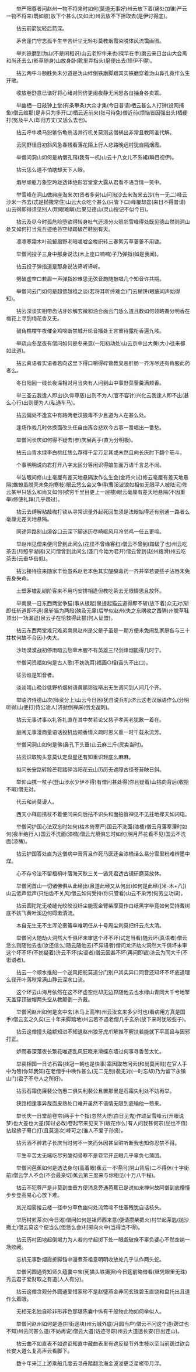 <!-- { "loadSidebar": true } -->
　　举严阳尊者问赵州一物不将来时如何(莫道无事好)州云放下着(痛处加锥)严云一物不将来(既如彼)放下个甚么(又如此)州云放不下担取去(是伊讨得底)。

　　拈云前箭犹轻后箭深。

　　茅舍蓬门守志孤半生辛苦纤尘无轻衫莫教烟霞染脱体风流霭画图。

　　举刘铁磨到沩山(不是闲相识)山云老牸牛来也(探竿在手)磨云来日台山大会斋和尚还去么(影草随身)山放身卧(靴里弄指头)磨便出去(怪伊不得)。

　　拈云两牛斗额胜负未分道是沩山绊倒铁磨脚跟其实铁磨穿着沩山鼻孔竟作么生开散。

　　收放卷舒意已谐好将心绪对同侪更阑夜静无闲思各自抽身各卖乖。

　　举幽栖一日敲钟上堂(有条攀条)大众才集(今日普请)栖云甚么人打钟(设网捕鱼)僧云维那(是非只为多开口)栖云近前来(张弓待兔)僧近前(烦恼皆因强出头)栖便打(冤及平人)却归方丈(又恁么去也)。

　　拈云呼牛唤马恕鳖伤龟杀活并行机关莫测这僧祸出非常且教阿谁代解。

　　云冈野径日初斜风急春残看落花陌上行人悲路晚远村犹自隔烟霞。

　　举僧问洞山如何是衲僧孔窍(我有一机)山云十八女儿不系裙(瞬目视伊)。

　　拈云恁么道不怕瞎却天下人眼。

　　煆尽顽躯万象空玲珑透体绝形容堂堂大露从君看不语含情一笑中。

　　举雪峰在洞山做典座淘米次(贤者多劳)山问淘沙去米淘米去沙(有一无二)峰云沙米一齐去(忒是抛撒常住)山云大众吃个甚么(只管下口)峰覆却盆(来日不得普请)山云得即得须见别人(明眼难瞒)后果见德山(灵山授记不似今日)。

　　拈云及尽今时孤危险堕欲得转身吐气还须分火照邻雪峰得处既见德山然则洞山处又如何打当荒丘迹绝苔空绿踏破芒鞋别有天。

　　凛凛寒霜木叶疏颦眉野老暗嗟嘘金梭织转三春絮芳草萋萋不用锄。

　　举僧问投子三身中那身说法(木上座口喃喃)子乃弹指(如是我闻)。

　　拈云投子弹指道是那身说法谛听谛听。

　　劈破虚空口若眉一声弹指妙难思无弦音韵随敲唱几个知音许共期。

　　举僧问云门如何是超佛越祖之谈(若将耳听终难会)门云糊饼(眼底闻声始得知)。

　　拈云深谈实相带齿沾牙妙解玄微和油合面云门恁么道且教如何领略聻分明香在梅花上寻到梅花香又无。

　　鼓角樵楼午夜催金鸡啼断禁城开纶音播处王言重待露衔香遍九垓。

　　举疏山冬至夜有僧问如何是冬来意(一阳初动处)山云京中出大黄(大小往来都如此道)。

　　拈云真语者实语者若向这里下得口嚼得碎管教臭恶肝肠一齐泻尽还有肯服此药者么。

　　冬日阳回一线长夜深相对月当央有人问到山中事野菜藜羹满颊香。

　　举三圣云我逢人即出(久仰尊慈)出则不为人(官不容针)兴化云我逢人即不出(甚么心行)出则便为人(私通车马)。

　　拈云偏处不逢玄中有路两老汉狼毒不少且道为人在甚么处。

　　逢场作戏几时休换面改头任自由离合悲欢今古事一番唱出一番愁。

　　举僧问长庆如何得不疑去(参)庆展两手(直为分明极)。

　　拈云山青水绿李白桃红恁么荐得千足万足其或未然且向长庆肘下翻个筋斗。

　　个事明明说向君打开八字太区分等闲识得娘生面万语千言总不闻。

　　举法眼问修山主毫厘有差天地悬隔汝作么生会(金将火试)修云毫厘有差天地悬隔(蟭蟟虽脱壳未免抱寒枝)眼云恁么会又争得(曹溪波浪如相似无限平人被陆沉)修云某甲只恁么和尚又如何(欲穷千里目更上一层楼)眼云毫厘有差天地悬隔(不因重举)修便礼拜(几乎蹉过)。

　　拈云去缚解粘敲枷打锁从寻常识量外起死回生须是法眼始得还有别通一路者么毫厘无差天地悬隔。

　　同途异路别山溪谷口云深下脚迷历尽崎岖风月冷邻鸡一任五更啼。

　　举赵州见僧来便问曾到此间么(花径不曾缘客扫)僧云不曾到(踏破了也)州云吃茶去(月照平湖阔)又问僧曾到此间么(蓬门今始为君开)僧云曾到(赵州路滑)州云吃茶去(云垂华岳低)。

　　拈云接待往来随家丰俭虽系赵老本色其实醍醐毒药一齐并举若要些子沾唇未免丧身失命。

　　土壁茅檐乱砌阶客来不用巧安排相逢但教吃茶去无限情思且放怀。

　　举南泉一日东西两堂争猫(事从根起)泉提起猫云道得即不斩(放下着)众无对(斩即任斩道即不道)泉斩猫为两段(殃及无辜)后举似赵州(失之东隅收之西隅)州脱草鞋顶出(一场漏逗)泉云子在恰救得此猫(何人证盟)。

　　拈云东西两堂难兄难弟南泉赵州是父是子虽是一期方便未免闹乱家庭各与三十拄杖何故不合因小失大。

　　沙场漠漠战初停雨暗云愁草木腥不有英雄三尺剑烽烟能得几时宁。

　　举僧问资福如何是古人歌(不妨洗耳)福画○相(舌头不出口)。

　　征云谁是知音者。

　　淡淡晴山晚谷低野桥烟树语黄鹂玲珑啭出无生调问到人间几个齐。

　　举临济侍德山次(师资分上)山云今日困(犹自说兵机)济云这老汉寐语作么(分明听得)山便打(恃公凌人)济掀倒禅床(倒戈返刺)。

　　拈云无事讨事以礼答礼直在其中矣若论父慈子孝两老犹歉一着在。

　　庭闱无事漫商量语话投机齿颊香情义疏时恩义重一时千载永流芳。

　　举僧问洞山如何是佛(鼻孔下头垂)山云麻三斤(货卖当时)。

　　拈云识取钩头意莫认定盘星还有知重识轻底么麻麻。

　　拟问长安路转赊芒鞋踏碎洛阳花云山历历无遮障古径苍苔映日斜。

　　举仰山携一杖子(登山涉水少伊不得)有僧问甚处得(你且疑着)山拈向背后(收拾不暇)僧无对。

　　代云和尚莫谩人。

　　西天小释迦携杖不着便问来向后拈不识头和面拍盲禅见不见拄地撑天如闪电。

　　举僧问护国心法双忘时如何(枯木倚寒严)国云不洗面(漆桶)僧云月落寒潭时如何(夜半绝行人)国云不洗面(漆桶)僧云光境俱忘时如何(明月芦花看不见)国云不洗面(漆桶)。

　　拈云护国答处直为这僧病中膏肓且作死马医还会漆桶话么易分雪里粉难辨墨中煤。

　　心不存兮法不留梧桐叶落海天秋三关一镞凭君透古镜研磨莫放休。

　　举僧问首山一切诸佛俱从此经出(且道此经又从何出)如何是此经([米-木+八])山云低声低声(只怕齿不关风)僧云如何受持(你只管看)山云不染污(何劳立功课)。

　　拈云圆陀陀无棱缝光皎皎没纤尘能现金臂紫摩莫作白纸黑字毕竟如何受持聻树底不妨飞黄叶溪边何碍漱清流。

　　本自无生无不生浑沦橐籥卒难明任从十号周尘刹莫把纤云点太清。

　　举僧问大随劫火洞然大千俱坏未审这个坏不坏(试定当看)随云坏(真语者)僧云恁么则随他去也(汝还信么)随云随他去(不异语者)僧问龙济劫火洞然大千俱坏未审这个坏不坏(不妨疑着)济云不坏(实语者)僧云因甚不坏(再问即错)济云为同大千(不诳语者)。

　　拈云一个顺水推船一个逆风把舵莫道分门别户其实异口同音还知坏不坏底道理么径开叶落秋常满山静云深水口流。

　　这个坏云山海月依然在这不坏虚空烂却无边界随他去也水绿山青同大千兮地擎天盖穿顶破帽两头空从教颠倒一齐戴。

　　举僧问赵州如何是玄中玄(木马上高竿)州云汝玄来多少时也(看病用方真是国手)僧云玄之久矣(三十年来脚踏地)州云若不遇老僧几乎玄杀(放下来时犹较些子)。

　　拈云这僧撞头磕额知进不知退赵州狼牙虎爪解推不解扶若能就下平高且与因邪打正。

　　妒雨春深落夜长繁花唯逐乱风狂晓来滑蝶东墙过何事寻香苦太忙。

　　举裴相国一日访石霜(挂冠一朝也是快事)霜因取笏问云(和尚莫闲贱)在官人手中为笏(你知我知)在老僧手中唤作甚么(无二无别)裴无对(一时忘却)乃为留下永镇山门(君子不夺人之所好)。

　　拈云石霜伤廉裴公伤惠二俱失利裴公且置那里是石霜失利处不妨再举。

　　狭路相逢事异哉面皮熟处口难开虽然不语情无限到底输他一笏来。

　　举长庆一日堂前卷帘(两手十个指)忽然大悟(白日见鬼)作颂呈雪峰云(开眼说梦)也大差也大差(知过必改)卷起帘来见天下(眼花作么)有人问我甚何宗(屁也不值)拈起拂子蓦口打(且莫造次)峰可之(谁人不爱子孙贤)。

　　拈云酒不醉君子长庆当时何不一笑而休因甚呈赃听断我也知你忍禁不得。

　　平生辛苦太无端吃尽穷酸彻骨寒不是卷帘开正眼几乎辜负七蒲团。

　　举僧问芭蕉如何是透法身句(高着眼)蕉云一不得问(阴山背后)二不得休(十字街前)僧云学人不会(不会最亲切)蕉云第三度来与你相见(十万八千程)。

　　拈云不犯尊严是非莫到曲垂方便消息旁通芭蕉已是说如来禅何故阿僧到底懵懂步步登高易心心放下难。

　　岚光烟雾接云楼一径中分草色幽何处流莺啼不住春残犹自话枝头。

　　举历村煎茶次(今日渴)僧问如何是祖师西来意(便请攒柴把火)村举起茶匙(抛沙撒土)僧云莫这个便当么(但恁么会)村掷向火中(当得当不得)。

　　拈云历村因地起倒竭力为人若向举起掷下处一眼觑破庶不辜负婆心不然空纳一场败阙。

　　忘机无事卧烟霞折脚铛中漫煮茶祖意明明收放处几乎认作两头蛇。

　　举僧问圆通秀知师久蕴囊中宝(死猫头铁獦狚)今日筵前略借看(秪凭眼里无珠)秀云君子爱财取之有道(人人有分)。

　　拈云这僧贪观分外圆通爱惜家珍不是赵璧燕金非同玄珠碧玉直饶和盘托出且道作么着眼。

　　无相无名独自珍非形非色那堪陈囊中纵有千般物此物如何举似人。

　　举僧问赵州如何是道(拦街逐块)州云城外底(月圆当户)僧云不问这个道(蹉过也不知)州云问甚么道(不妨再说)僧云大道(访迹寻踪)州云大道透长安(日出连山)。

　　拈云曲不如直表不如遮讵知直中藏曲表里有遮反疑节外生枝以至当前蹉过欲会长安大道么复高声云看脚下。

　　数十年来江上游乘船几度去寻舟踏翻沧海金波浚更泛星槎带月浮。

